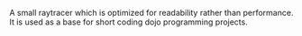 A small raytracer which is optimized for readability rather than performance. It is used as a base for short coding dojo programming projects.